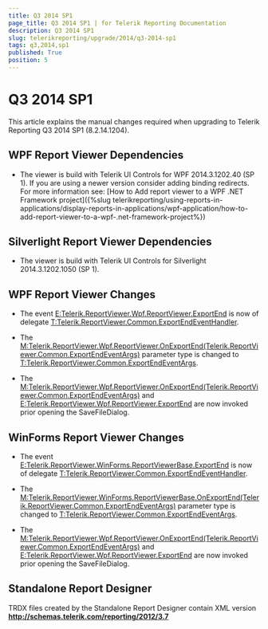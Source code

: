 ```yaml
---
title: Q3 2014 SP1
page_title: Q3 2014 SP1 | for Telerik Reporting Documentation
description: Q3 2014 SP1
slug: telerikreporting/upgrade/2014/q3-2014-sp1
tags: q3,2014,sp1
published: True
position: 5
---
```


# Q3 2014 SP1



This article explains the manual changes required when upgrading to Telerik Reporting Q3 2014 SP1 (8.2.14.1204).

## WPF Report Viewer Dependencies

* The viewer is build with Telerik UI Controls for WPF 2014.3.1202.40 (SP 1). If you are using a newer version consider adding binding redirects. For more information see:
              [How to Add report viewer to a WPF .NET Framework project]({%slug telerikreporting/using-reports-in-applications/display-reports-in-applications/wpf-application/how-to-add-report-viewer-to-a-wpf-.net-framework-project%})

## Silverlight Report Viewer Dependencies

* The viewer is build with Telerik UI Controls for Silverlight 2014.3.1202.1050 (SP 1).
            

## WPF Report Viewer Changes

* The event [E:Telerik.ReportViewer.Wpf.ReportViewer.ExportEnd]() is now of delegate
              [T:Telerik.ReportViewer.Common.ExportEndEventHandler]().
            

* The [M:Telerik.ReportViewer.Wpf.ReportViewer.OnExportEnd(Telerik.ReportViewer.Common.ExportEndEventArgs)]()
              parameter type is changed to
              [T:Telerik.ReportViewer.Common.ExportEndEventArgs]().
            

* The [M:Telerik.ReportViewer.Wpf.ReportViewer.OnExportEnd(Telerik.ReportViewer.Common.ExportEndEventArgs)]()
              and [E:Telerik.ReportViewer.Wpf.ReportViewer.ExportEnd]() are now invoked prior opening the SaveFileDialog.
            

## WinForms Report Viewer Changes

* The event [E:Telerik.ReportViewer.WinForms.ReportViewerBase.ExportEnd]() is now of delegate
              [T:Telerik.ReportViewer.Common.ExportEndEventHandler]().
            

* The [M:Telerik.ReportViewer.WinForms.ReportViewerBase.OnExportEnd(Telerik.ReportViewer.Common.ExportEndEventArgs)]()
              parameter type is changed to
              [T:Telerik.ReportViewer.Common.ExportEndEventArgs]().
            

* The [M:Telerik.ReportViewer.Wpf.ReportViewer.OnExportEnd(Telerik.ReportViewer.Common.ExportEndEventArgs)]()
              and [E:Telerik.ReportViewer.Wpf.ReportViewer.ExportEnd]() are now invoked prior opening the SaveFileDialog.
            

## Standalone Report Designer

TRDX files created by the Standalone Report Designer contain XML version __http://schemas.telerik.com/reporting/2012/3.7__
